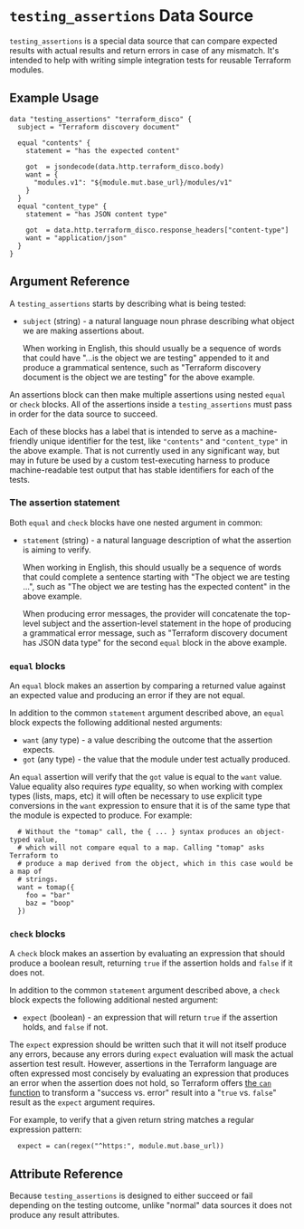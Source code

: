 # `testing_assertions` Data Source

`testing_assertions` is a special data source that can compare expected results
with actual results and return errors in case of any mismatch. It's intended
to help with writing simple integration tests for reusable Terraform modules.

## Example Usage

```hcl
data "testing_assertions" "terraform_disco" {
  subject = "Terraform discovery document"

  equal "contents" {
    statement = "has the expected content"

    got  = jsondecode(data.http.terraform_disco.body)
    want = {
      "modules.v1": "${module.mut.base_url}/modules/v1"
    }
  }
  equal "content_type" {
    statement = "has JSON content type"

    got  = data.http.terraform_disco.response_headers["content-type"]
    want = "application/json"
  }
}
```

## Argument Reference

A `testing_assertions` starts by describing what is being tested:

* `subject` (string) - a natural language noun phrase describing what object
  we are making assertions about.
  
    When working in English, this should usually be a sequence of words that
    could have "...is the object we are testing" appended to it and produce a
    grammatical sentence, such as "Terraform discovery document is the object
    we are testing" for the above example.

An assertions block can then make multiple assertions using nested `equal`
or `check` blocks. All of the assertions inside a `testing_assertions` must
pass in order for the data source to succeed.

Each of these blocks has a label that is intended to serve
as a machine-friendly unique identifier for the test, like `"contents"` and
`"content_type"` in the above example. That is not currently used in any
significant way, but may in future be used by a custom test-executing harness
to produce machine-readable test output that has stable identifiers for each of
the tests.

### The assertion statement

Both `equal` and `check` blocks have one nested argument in common:

* `statement` (string) - a natural language description of what the assertion
  is aiming to verify.

    When working in English, this should usually be a sequence of words that
    could complete a sentence starting with "The object we are testing ...",
    such as "The object we are testing has the expected content" in the
    above example.

    When producing error messages, the provider will concatenate the top-level
    subject and the assertion-level statement in the hope of producing a
    grammatical error message, such as
    "Terraform discovery document has JSON data type" for the second `equal`
    block in the above example.

### `equal` blocks

An `equal` block makes an assertion by comparing a returned value against an
expected value and producing an error if they are not equal.

In addition to the common `statement` argument described above, an `equal`
block expects the following additional nested arguments:

* `want` (any type) - a value describing the outcome that the assertion expects.
* `got` (any type) - the value that the module under test actually produced.

An `equal` assertion will verify that the `got` value is equal to the `want`
value. Value equality also requires _type_ equality, so when working with
complex types (lists, maps, etc) it will often be necessary to use explicit
type conversions in the `want` expression to ensure that it is of the same
type that the module is expected to produce. For example:

```hcl
  # Without the "tomap" call, the { ... } syntax produces an object-typed value,
  # which will not compare equal to a map. Calling "tomap" asks Terraform to
  # produce a map derived from the object, which in this case would be a map of
  # strings.
  want = tomap({
    foo = "bar"
    baz = "boop"
  })
```

### `check` blocks

A `check` block makes an assertion by evaluating an expression that should
produce a boolean result, returning `true` if the assertion holds and `false`
if it does not.

In addition to the common `statement` argument described above, a `check` block
expects the following additional nested argument:

* `expect` (boolean) - an expression that will return `true` if the assertion
  holds, and `false` if not.

The `expect` expression should be written such that it will not itself produce
any errors, because any errors during `expect` evaluation will mask the actual
assertion test result. However, assertions in the Terraform language are often
expressed most concisely by evaluating an expression that produces an error
when the assertion does not hold, so Terraform offers
[the `can` function](https://www.terraform.io/docs/configuration/functions/can.html)
to transform a "success vs. error" result into a "`true` vs. `false`" result
as the `expect` argument requires.

For example, to verify that a given return string matches a regular expression
pattern:

```hcl
  expect = can(regex("^https:", module.mut.base_url))
```

## Attribute Reference

Because `testing_assertions` is designed to either succeed or fail depending
on the testing outcome, unlike "normal" data sources it does not produce any
result attributes.
